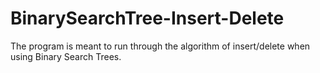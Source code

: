# BinarySearchTree-Insert-Delete
The program is meant to run through the algorithm of insert/delete when using Binary Search Trees.
